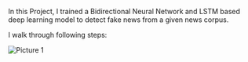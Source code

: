 In this Project, I trained a Bidirectional Neural Network and LSTM based deep learning model to detect fake news from a given news corpus.

I walk through following steps:

![Picture 1](https://user-images.githubusercontent.com/50100559/117708947-09391200-b1ee-11eb-8e03-08cbfb8e5eac.png)
